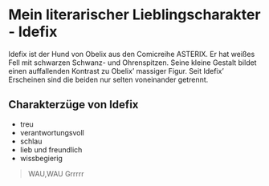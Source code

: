 # Mein literarischer Lieblingscharakter - Idefix
Idefix ist der Hund von Obelix aus den Comicreihe ASTERIX.
Er hat weißes Fell mit schwarzen Schwanz- und Ohrenspitzen. Seine kleine Gestalt bildet einen auffallenden Kontrast zu Obelix’ massiger Figur.
Seit Idefix’ Erscheinen sind die beiden nur selten voneinander getrennt.
## Charakterzüge von Idefix
* treu
* verantwortungsvoll
* schlau
* lieb und freundlich
* wissbegierig

> WAU,WAU
> Grrrrr